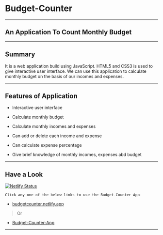 # Budget-Counter
***

## An Application To Count Monthly Budget
***

## Summary

It is a web application build using JavaScript. 
HTML5 and CSS3 is used to give interactive user interface. 
We can use this application to calculate monthly budget on the basis of our incomes and expenses.
***

## Features of Application

* Interactive user interface

* Calculate monthly budget

* Calculate monthly incomes and expenses

* Can add or delete each income and expense

* Can calculate expense percentage

* Give brief knowledge of monthly incomes, expenses abd budget
***

## Have a Look

[![Netlify Status](https://api.netlify.com/api/v1/badges/b43bca59-4c5e-481d-9ed2-35ec5c11eaa3/deploy-status)](https://app.netlify.com/sites/budgetcounter/deploys)

```
Click any one of the below links to use the Budget-Counter App
```
* [budgetcounter.netlify.app](https://budgetcounter.netlify.app/) 
>Or
* [Budget-Counter-App](https://iamajaykharat.github.io/Budget-Counter-App/)
***

